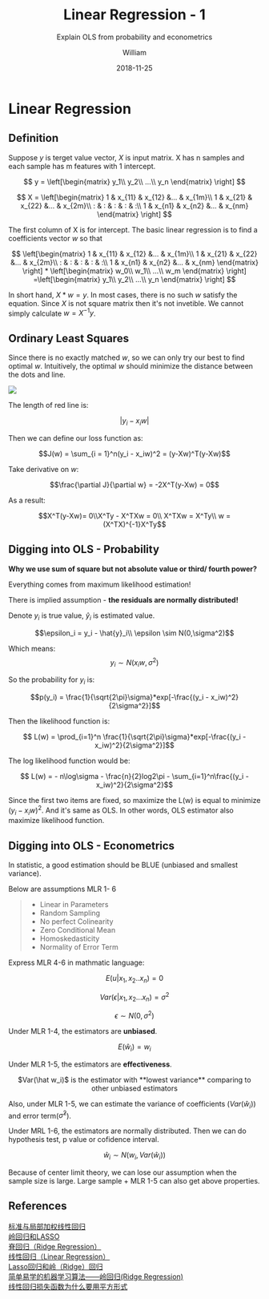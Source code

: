 ﻿---
layout:     post
title:      Linear Regression - 1
subtitle:   Explain OLS from probability and econometrics
date:       2018-11-25
author:     William
header-img: img/post-bg-regression.jpg
catalog: true
tags:
    - Regression
    - Math
---
<script type="text/x-mathjax-config">
  MathJax.Hub.Config({
    tex2jax: { 
      inlineMath: [['$','$'], ['\\(','\\)']],
      processEscapes: true
    }
  });
  </script>
<script type="text/javascript" async
  src="https://cdnjs.cloudflare.com/ajax/libs/mathjax/2.7.5/MathJax.js?config=TeX-MML-AM_CHTML">
</script>

# Linear Regression
## Definition
Suppose $y$ is terget value vector, $X$ is input matrix. X has n samples and each sample has m features with 1 intercept.

$$
y = \left[\begin{matrix}
y_1\\
y_2\\
...\\
y_n
\end{matrix} 
\right]
$$


$$
X = \left[\begin{matrix}
1 & x_{11} & x_{12} &... & x_{1m}\\
1 & x_{21} & x_{22} &... & x_{2m}\\
: & : & : & : & :\\
1 & x_{n1} & x_{n2} &... & x_{nm}
\end{matrix} 
\right]
$$

The first column of X is for intercept. The basic linear regression is to find a coefficients vector $w$ so that 

$$
\left[\begin{matrix}
1 & x_{11} & x_{12} &... & x_{1m}\\
1 & x_{21} & x_{22} &... & x_{2m}\\
: & : & : & : & :\\
1 & x_{n1} & x_{n2} &... & x_{nm}
\end{matrix} 
\right] * 
\left[\begin{matrix}
w_0\\
w_1\\
...\\
w_m
\end{matrix} 
\right]
=\left[\begin{matrix}
y_1\\
y_2\\
...\\
y_n
\end{matrix} 
\right]
$$

In short hand, $X*w = y$. In most cases, there is no such $w$ satisfy the equation. Since $X$ is not square matrix then it's not invetible. We cannot simply calculate $w = X^{-1}y$.

## Ordinary Least Squares
Since there is no exactly matched $w$, so we can only try our best to find optimal $w$. Intuitively,  the optimal $w$ should minimize the distance between the dots and line.

![](http://www.sthda.com/english/sthda-upload/images/machine-learning-essentials/linear-regression.png)

The length of red line is:

$$ |y_i - x_iw|$$

Then we can define our loss function as:

$$J(w) = \sum_{i = 1}^n(y_i - x_iw)^2 = (y-Xw)^T(y-Xw)$$

Take derivative on $w$:

$$\frac{\partial J}{\partial w} = -2X^T(y-Xw) = 0$$

As a result:

$$X^T(y-Xw)= 0\\X^Ty - X^TXw = 0\\
X^TXw = X^Ty\\ w = (X^TX)^{-1}X^Ty$$

## Digging into OLS - Probability
**Why we use sum of square but not absolute value or third/ fourth power?** 

Everything comes from maximum likelihood estimation!

There is implied assumption - **the residuals are normally distributed!**

Denote $y_i$ is true value, $\hat{y}_i$ is estimated value.

$$\epsilon_i = y_i - \hat{y}_i\\ \epsilon \sim N(0,\sigma^2)$$

Which means:
$$y_i \sim N(x_iw,\sigma^2)$$

So the probability for $y_i$ is:

$$p(y_i) = \frac{1}{\sqrt{2\pi}\sigma}*exp[-\frac{(y_i - x_iw)^2}{2\sigma^2}]$$

Then the likelihood function is:

$$ L(w) = \prod_{i=1}^n \frac{1}{\sqrt{2\pi}\sigma}*exp[-\frac{(y_i - x_iw)^2}{2\sigma^2}]$$

The log likelihood function would be:

$$ L(w) = - n\log\sigma - \frac{n}{2}log2\pi - \sum_{i=1}^n\frac{(y_i - x_iw)^2}{2\sigma^2}$$

Since the first two items are fixed, so maximize the L(w) is equal to minimize $(y_i - x_iw)^2$. And it's same as OLS. In other words, OLS estimator also maximize likelihood function.

## Digging into OLS - Econometrics
In statistic, a good estimation should be BLUE (unbiased and smallest variance).

Below are assumptions MLR 1- 6 

>- Linear in Parameters
>- Random Sampling
>- No perfect Colinearity
>- Zero Conditional Mean 
>- Homoskedasticity 
>- Normality of Error Term 

Express MLR 4-6 in mathmatic language:

$$E(u|x_1,x_2..x_n) = 0$$

$$Var(\epsilon|x_1,x_2...x_n) = \sigma^2$$

$$\epsilon \sim N(0,\sigma^2)$$

Under MLR 1-4, the estimators are **unbiased**.

$$E(\hat w_i) = w_i$$

Under MLR 1-5, the estimators are **effectiveness**.

<center>$Var(\hat w_i)$ is the estimator with **lowest variance** comparing to other unbiased estimators</center>

Also, under MLR 1-5, we can estimate the variance of coefficients ($Var(\hat w_i)$) and error term($\hat\sigma^2$).

Under MRL 1-6, the estimators are normally distributed. Then we can do hypothesis test, p value or cofidence interval.

$$\hat w_i \sim N(w_i,Var(\hat w_i))$$

Because of center limit theory, we can lose our assumption when the sample size is large. Large sample + MLR 1-5 can also get above properties.









## References
[标准与局部加权线性回归](https://zhuanlan.zhihu.com/p/30422174)  
[岭回归和LASSO](https://zhuanlan.zhihu.com/p/30535220)  
[脊回归（Ridge Regression）](https://blog.csdn.net/daunxx/article/details/51578787)  
[线性回归（Linear Regression）](https://blog.csdn.net/daunxx/article/details/51556677)  
[Lasso回归和岭（Ridge）回归](https://blog.csdn.net/qq_30981697/article/details/71438636)  
[简单易学的机器学习算法——岭回归(Ridge Regression)](https://blog.csdn.net/google19890102/article/details/27228279)  
[线性回归损失函数为什么要用平方形式](https://blog.csdn.net/saltriver/article/details/57544704)  




